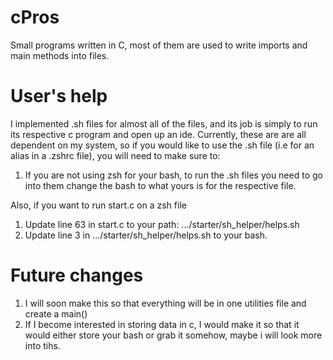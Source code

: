 # cPros
Small programs written in C, most of them are used to write imports and main methods into files. 

# User's help
I implemented .sh files for almost all of the files, and its job is simply to run its respective c program and open up an ide.
Currently, these are are all dependent on my system, so if you would like to use the .sh file (i.e for an alias in a .zshrc file), you will need to make sure to:
  1. If you are not using zsh for your bash, to run the .sh files you need to go into them change the bash to what yours is for the respective file.

Also, if you want to run start.c on a zsh file
  1. Update line 63 in start.c to your path: .../starter/sh_helper/helps.sh
  2. Update line 3 in .../starter/sh_helper/helps.sh to your bash. 

# Future changes
1. I will soon make this so that everything will be in one utilities file and create a main()
2. If I become interested in storing data in c, I would make it so that it would either store your bash or grab it somehow, maybe i will look more into tihs. 
